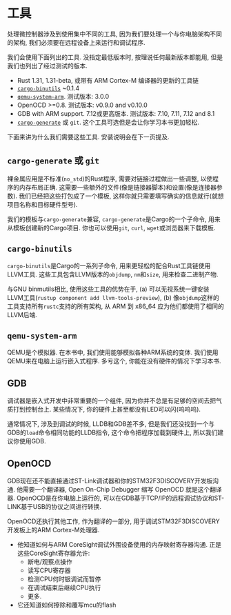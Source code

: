 # 工具

处理微控制器涉及到使用集中不同的工具, 因为我们要处理一个与你电脑架构不同的架构, 我们必须要在远程设备上来运行和调试程序. 

我们会使用下面列出的工具. 没指定最低版本时, 按理说任何最新版本都能用, 但是我们也列出了经过测试的版本. 

- Rust 1.31, 1.31-beta, 或带有 ARM Cortex-M 编译器的更新的工具链
- [`cargo-binutils`](https://github.com/rust-embedded/cargo-binutils) ~0.1.4
- [`qemu-system-arm`](https://www.qemu.org/). 测试版本: 3.0.0
- OpenOCD >=0.8. 测试版本: v0.9.0 and v0.10.0
- GDB with ARM support. 7.12或更高版本. 测试版本: 7.10, 7.11, 7.12 and 8.1
- [`cargo-generate`](https://github.com/ashleygwilliams/cargo-generate) 或 `git`.
  这个工具可选但是会让你学习本书更加轻松. 

下面来讲为什么我们需要这些工具. 安装说明会在下一页提及. 

## `cargo-generate` 或 `git`

裸金属应用是不标准(`no_std`)的Rust程序, 需要对链接过程做出一些调整, 以使程序的内存布局正确. 这需要一些额外的文件(像是链接器脚本)和设置(像是连接器参数). 
我们已经把这些打包成了一个模板, 这样你就只需要填写确实的信息就行(就想项目名称和目标硬件型号). 

我们的模板与`cargo-generate`兼容, `cargo-generate`是Cargo的一个子命令, 用来从模板创建新的Cargo项目. 你也可以使用`git`, `curl`, `wget`或浏览器来下载模板. 

## `cargo-binutils`

`cargo-binutils`是Cargo的一系列子命令, 用来更轻松的配合Rust工具链使用LLVM工具. 这些工具包含LLVM版本的`objdump`, `nm`和`size`, 用来检查二进制产物.

与GNU binmutils相比, 使用这些工具的优势在于, (a) 可以无视系统一键安装LLVM工具(`rustup component add llvm-tools-preview`), (b) 像`objdump`这样的工具支持所有`rustc`支持的所有架构, 从 ARM 到 x86_64 应为他们都使用了相同的LLVM后端.

## `qemu-system-arm`

QEMU是个模拟器. 在本书中, 我们使用能够模拟各种ARM系统的变体. 
我们使用QEMU来在电脑上运行嵌入式程序. 
多亏这个, 你能在没有硬件的情况下学习本书. 

## GDB

调试器是嵌入式开发中非常重要的一个组件, 因为你并不总是有足够的空间去把气质打到控制台上. 
某些情况下, 你的硬件上甚至都没有LED可以闪(呜呜呜).

通常情况下, 涉及到调试的时候, LLDB和GDB差不多, 但是我们还没找到一个与GDB的`load`命令相同功能的LLDB指令, 这个命令把程序加载到硬件上, 所以我们建议你使用GDB. 

## OpenOCD

GDB现在还不能直接通过ST-Link调试器和你的STM32F3DISCOVERY开发板沟通. 
他需要一个翻译器, Open On-Chip Debugger 缩写 OpenOCD 就是这个翻译器. 
OpenOCD是在你电脑上运行的, 可以在GDB基于TCP/IP的远程调试协议和ST-LINK基于USB的协议之间进行转换. 

OpenOCD还执行其他工作, 作为翻译的一部分, 用于调试STM32F3DISCOVERY开发板上的ARM Cortex-M处理器.

* 他知道如何与ARM CoreSight调试外围设备使用的内存映射寄存器沟通. 
  正是这些CoreSight寄存器允许:
  * 断电/观察点操作
  * 读写CPU寄存器
  * 检测CPU何时银调试而暂停
  * 在调试结束后继续CPU执行
  * 更多.
* 它还知道如何擦除和覆写mcu的flash